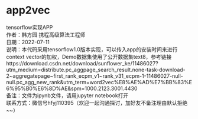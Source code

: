 # app2vec  
tensorflow实现APP  
作者：韩方园 携程高级算法工程师  
日期：2022-07-11  
说明：本代码采用tensorflow1.0版本实现，可以传入app的安装时间来进行context vector的加权，Demo数据集使用了公开数据集text8，参考链接https://download.csdn.net/download/sunflower_ke/11486027?utm_medium=distribute.pc_aggpage_search_result.none-task-download-2~aggregatepage~first_rank_ecpm_v1~rank_v31_ecpm-1-11486027-null-null.pc_agg_new_rank&utm_term=word2vec%E8%AE%AD%E7%BB%83%E6%95%B0%E6%8D%AE&spm=1000.2123.3001.4430  
备注：文件为ipynb文件，请用jupyter notebook打开  
联系方式：微信号hfyj110395（欢迎一起沟通探讨，加好友不备注理由默认拒绝~~）  
